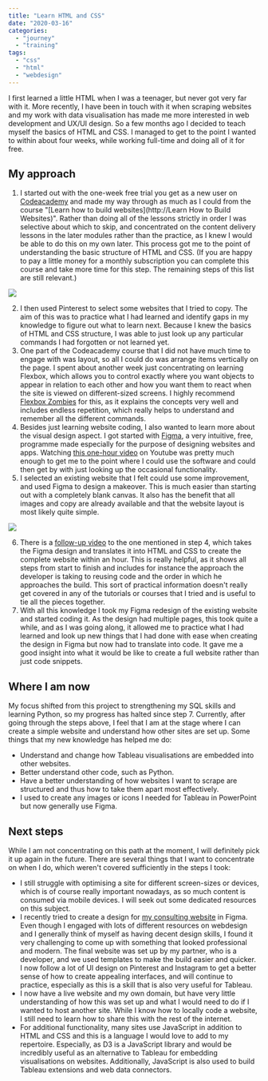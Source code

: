 ```yaml
---
title: "Learn HTML and CSS"
date: "2020-03-16"
categories: 
  - "journey"
  - "training"
tags: 
  - "css"
  - "html"
  - "webdesign"
---
```


I first learned a little HTML when I was a teenager, but never got very far with it. More recently, I have been in touch with it when scraping websites and my work with data visualisation has made me more interested in web development and UX/UI design. So a few months ago I decided to teach myself the basics of HTML and CSS. I managed to get to the point I wanted to within about four weeks, while working full-time and doing all of it for free.

## My approach

1. I started out with the one-week free trial you get as a new user on [Codeacademy](http://codeacademy.com) and made my way through as much as I could from the course "[Learn how to build websites](http://Learn How to Build Websites)". Rather than doing all of the lessons strictly in order I was selective about which to skip, and concentrated on the content delivery lessons in the later modules rather than the practice, as I knew I would be able to do this on my own later. This process got me to the point of understanding the basic structure of HTML and CSS. (If you are happy to pay a little money for a monthly subscription you can complete this course and take more time for this step. The remaining steps of this list are still relevant.)

![](https://nalediholly.files.wordpress.com/2020/03/2020-03-15_19-49-36.png?w=1024)

2. I then used Pinterest to select some websites that I tried to copy. The aim of this was to practice what I had learned and identify gaps in my knowledge to figure out what to learn next. Because I knew the basics of HTML and CSS structure, I was able to just look up any particular commands I had forgotten or not learned yet.
3. One part of the Codeacademy course that I did not have much time to engage with was layout, so all I could do was arrange items vertically on the page. I spent about another week just concentrating on learning Flexbox, which allows you to control exactly where you want objects to appear in relation to each other and how you want them to react when the site is viewed on different-sized screens. I highly recommend [Flexbox Zombies](https://mastery.games/p/flexbox-zombies) for this, as it explains the concepts very well and includes endless repetition, which really helps to understand and remember all the different commands.
4. Besides just learning website coding, I also wanted to learn more about the visual design aspect. I got started with [Figma](https://www.figma.com/), a very intuitive, free, programme made especially for the purpose of designing websites and apps. Watching [this one-hour video](https://www.youtube.com/watch?v=FK4YusHIIj0&t=4s) on Youtube was pretty much enough to get me to the point where I could use the software and could then get by with just looking up the occasional functionality.
5. I selected an existing website that I felt could use some improvement, and used Figma to design a makeover. This is much easier than starting out with a completely blank canvas. It also has the benefit that all images and copy are already available and that the website layout is most likely quite simple.

![](https://nalediholly.files.wordpress.com/2020/03/2020-03-15_20-15-26.png?w=1024)

6. There is a [follow-up video](https://www.youtube.com/watch?v=RZ-Oe4_Ew7g&feature=youtu.be) to the one mentioned in step 4, which takes the Figma design and translates it into HTML and CSS to create the complete website within an hour. This is really helpful, as it shows all steps from start to finish and includes for instance the approach the developer is taking to reusing code and the order in which he approaches the build. This sort of practical information doesn't really get covered in any of the tutorials or courses that I tried and is useful to tie all the pieces together.
7. With all this knowledge I took my Figma redesign of the existing website and started coding it. As the design had multiple pages, this took quite a while, and as I was going along, it allowed me to practice what I had learned and look up new things that I had done with ease when creating the design in Figma but now had to translate into code. It gave me a good insight into what it would be like to create a full website rather than just code snippets.

## Where I am now

My focus shifted from this project to strengthening my SQL skills and learning Python, so my progress has halted since step 7. Currently, after going through the steps above, I feel that I am at the stage where I can create a simple website and understand how other sites are set up. Some things that my new knowledge has helped me do:

- Understand and change how Tableau visualisations are embedded into other websites.
- Better understand other code, such as Python.
- Have a better understanding of how websites I want to scrape are structured and thus how to take them apart most effectively.
- I used to create any images or icons I needed for Tableau in PowerPoint but now generally use Figma.

## Next steps

While I am not concentrating on this path at the moment, I will definitely pick it up again in the future. There are several things that I want to concentrate on when I do, which weren't covered sufficiently in the steps I took:

- I still struggle with optimising a site for different screen-sizes or devices, which is of course really important nowadays, as so much content is consumed via mobile devices. I will seek out some dedicated resources on this subject.
- I recently tried to create a design for [my consulting website](http://naledi.co.uk) in Figma. Even though I engaged with lots of different resources on webdesign and I generally think of myself as having decent design skills, I found it very challenging to come up with something that looked professional and modern. The final website was set up by my partner, who is a developer, and we used templates to make the build easier and quicker. I now follow a lot of UI design on Pinterest and Instagram to get a better sense of how to create appealing interfaces, and will continue to practice, especially as this is a skill that is also very useful for Tableau.
- I now have a live website and my own domain, but have very little understanding of how this was set up and what I would need to do if I wanted to host another site. While I know how to locally code a website, I still need to learn how to share this with the rest of the internet.
- For additional functionality, many sites use JavaScript in addition to HTML and CSS and this is a language I would love to add to my repertoire. Especially, as D3 is a JavaScript library and would be incredibly useful as an alternative to Tableau for embedding visualisations on websites. Additionally, JavaScript is also used to build Tableau extensions and web data connectors.
